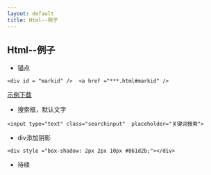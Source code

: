 ```yaml
---
layout: default
title: Html--例子
---
```


## Html--例子

+ 锚点

`
	<div id = "markid" /> 
	<a href ="***.html#markid" />
`

<a href="{{site.urlPre}}{{ site.rarPath }}/2015-12-03-html-study-eg.rar">示例下载</a>

+ 搜索框，默认文字

`
		<input type="text" class="searchinput"  placeholder="关键词搜索">
`

+ div添加阴影

`
		<div style ="box-shadow: 2px 2px 10px #861d2b;"></div>
`
+ 待续

